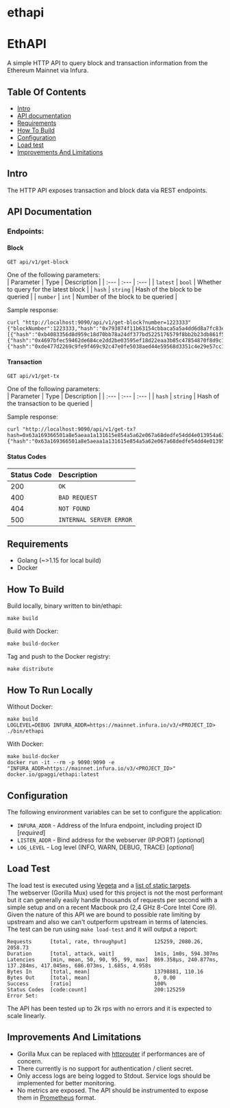 # ethapi

# EthAPI
A simple HTTP API to query block and transaction information from the Ethereum Mainnet via Infura.

## Table Of Contents

* [Intro](#intro)
* [API documentation](#api-documentation)
* [Requirements](#requirements)
* [How To Build](#how-to-build)
* [Configuration](#configuration)
* [Load test](#load-test)
* [Improvements And Limitations](#improvements-and-limitations)

## Intro
The HTTP API exposes transaction and block data via REST endpoints.

## API Documentation
### Endpoints:
#### Block  
`GET api/v1/get-block`  
  
One of the following parameters:  
| Parameter | Type | Description |
| :--- | :--- | :--- |
| `latest` | `bool` | Whether to query for the latest block |
| `hash` | `string` | Hash of the block to be queried |
| `number` | `int` | Number of the block to be queried |

Sample response:
```
curl "http://localhost:9090/api/v1/get-block?number=1223333"
{"blockNumber":1223333,"hash":"0x793874f11b63154cbbaca5a5a4dd6d8a7fc83e2b01e153fe5e86b5dffe58f5d0","difficulty":22367179797762,"timestamp":1459032995,"transactionsCount":3,"transactions":[{"hash":"0xb4083356d8d959c18d70bb78a24df377bd5225176579f8bb2b23db861f541235","to":"0x120A270bbC009644e35F0bB6ab13f95b8199c4ad","value":"999580000000000000","nonce":0,"pending":false,"gas":21000,"gasPrice":20000000000},{"hash":"0x4697bfec59462de684ce2dd2be03595ef18d22eaa3b85c47854870f8d9c164cb","to":"0xE58622BC31Aaad2B71a42A54DBa85d6fa44E0e56","value":"1019981460000000000","nonce":353338,"pending":false,"gas":90000,"gasPrice":20000000000},{"hash":"0xde477d2269c9fe9f469c92c47e0fe5038aed44e59568d3351c4e29e57cc140e6","to":"0x34a5f2C9d68C3fF0E52D4D2F8C77e0466f4072c2","value":"1019762110000000000","nonce":353339,"pending":false,"gas":90000,"gasPrice":20000000000}]}
```
#### Transaction  
`GET api/v1/get-tx`  
  
One of the following parameters:  
| Parameter | Type | Description |
| :--- | :--- | :--- |
| `hash` | `string` | Hash of the transaction to be queried |

Sample response:
```
curl "http://localhost:9090/api/v1/get-tx?hash=0x63a169366501a8e5aeaa1a131615e854a5a62e067a68dedfe54dd4e013954a63"
{"hash":"0x63a169366501a8e5aeaa1a131615e854a5a62e067a68dedfe54dd4e013954a63","to":"0x36d593440B0c2c91232DB96C315cd10765388E54","value":"5000000000000000","nonce":1348014,"pending":false,"gas":50000,"gasPrice":31000000000}
```
#### Status Codes
| Status Code | Description |
| :--- | :--- |
| 200 | `OK` |
| 400 | `BAD REQUEST` |
| 404 | `NOT FOUND` |
| 500 | `INTERNAL SERVER ERROR` |

## Requirements
* Golang (~>1.15 for local build)
* Docker

## How To Build
Build locally, binary written to bin/ethapi:
```
make build
```

Build with Docker:
```
make build-docker
```

Tag and push to the Docker registry:
```
make distribute
```

## How To Run Locally
Without Docker:
```
make build
LOGLEVEL=DEBUG INFURA_ADDR=https://mainnet.infura.io/v3/<PROJECT_ID> ./bin/ethapi
```

With Docker:
```
make build-docker
docker run -it --rm -p 9090:9090 -e "INFURA_ADDR=https://mainnet.infura.io/v3/<PROJECT_ID>" docker.io/gpaggi/ethapi:latest
```

## Configuration
The following environment variables can be set to configure the application:
* `INFURA_ADDR` - Address of the Infura endpoint, including project ID [*required*]
* `LISTEN_ADDR` - Bind address for the webserver (IP:PORT) [*optional*]
* `LOG_LEVEL` - Log level (INFO, WARN, DEBUG, TRACE) [*optional*]

## Load Test
The load test is executed using [Vegeta](https://github.com/tsenart/vegeta) and a [list of static targets](test/target.list).  
The webserver (Gorilla Mux) used for this project is not the most performant but it can generally easily handle thousands of requests per second with a simple setup and on a recent Macbook pro (2,4 GHz 8-Core Intel Core i9). Given the nature of this API we are bound to possible rate limiting by upstream and also we can't outperform upstream in terms of latencies.  
The test can be run using `make load-test` and it will output a report:
```
Requests      [total, rate, throughput]         125259, 2080.26, 2058.73
Duration      [total, attack, wait]             1m1s, 1m0s, 594.307ms
Latencies     [min, mean, 50, 90, 95, 99, max]  869.358µs, 240.877ms, 137.284ms, 417.045ms, 686.073ms, 1.685s, 4.958s
Bytes In      [total, mean]                     13798881, 110.16
Bytes Out     [total, mean]                     0, 0.00
Success       [ratio]                           100%
Status Codes  [code:count]                      200:125259
Error Set:  
```
The API has been tested up to 2k rps with no errors and it is expected to scale linearly.

## Improvements And Limitations
* Gorilla Mux can be replaced with [httprouter](https://github.com/julienschmidt/httprouter) if performances are of concern.
* There currently is no support for authentication / client secret.
* Only access logs are being logged to Stdout. Service logs should be implemented for better monitoring.
* No metrics are exposed. The API should be instrumented to expose them in [Prometheus](github.com/prometheus/client_golang/prometheus) format. 